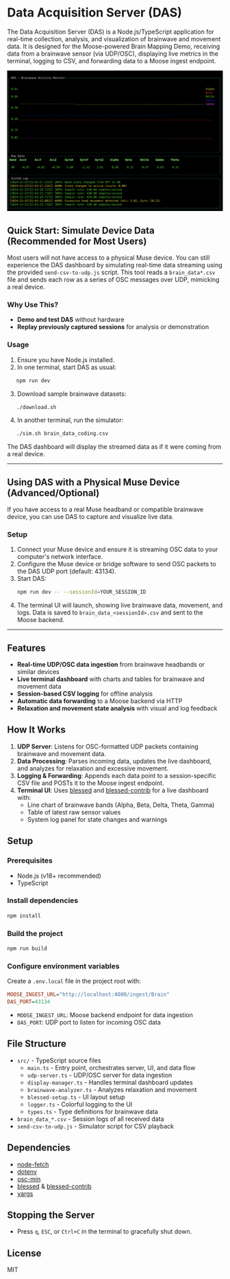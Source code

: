 # Data Acquisition Server (DAS)

The Data Acquisition Server (DAS) is a Node.js/TypeScript application for real-time collection, analysis, and visualization of brainwave and movement data. It is designed for the Moose-powered Brain Mapping Demo, receiving data from a brainwave sensor (via UDP/OSC), displaying live metrics in the terminal, logging to CSV, and forwarding data to a Moose ingest endpoint.

![DAS](das.png)

## Quick Start: Simulate Device Data (Recommended for Most Users)

Most users will not have access to a physical Muse device. You can still experience the DAS dashboard by simulating real-time data streaming using the provided `send-csv-to-udp.js` script. This tool reads a `brain_data*.csv` file and sends each row as a series of OSC messages over UDP, mimicking a real device.

### Why Use This?
- **Demo and test DAS** without hardware
- **Replay previously captured sessions** for analysis or demonstration

### Usage

1. Ensure you have Node.js installed.
2. In one terminal, start DAS as usual:
```sh
   npm run dev
```
3. Download sample brainwave datasets:
```sh
   ./download.sh
```
4. In another terminal, run the simulator:
```sh
   ./sim.sh brain_data_coding.csv
```
The DAS dashboard will display the streamed data as if it were coming from a real device.

---

## Using DAS with a Physical Muse Device (Advanced/Optional)

If you have access to a real Muse headband or compatible brainwave device, you can use DAS to capture and visualize live data.

### Setup

1. Connect your Muse device and ensure it is streaming OSC data to your computer's network interface.
2. Configure the Muse device or bridge software to send OSC packets to the DAS UDP port (default: 43134).
3. Start DAS:
   ```sh
   npm run dev -- --sessionId=YOUR_SESSION_ID
   ```
4. The terminal UI will launch, showing live brainwave data, movement, and logs. Data is saved to `brain_data_<sessionId>.csv` and sent to the Moose backend.

---

## Features
- **Real-time UDP/OSC data ingestion** from brainwave headbands or similar devices
- **Live terminal dashboard** with charts and tables for brainwave and movement data
- **Session-based CSV logging** for offline analysis
- **Automatic data forwarding** to a Moose backend via HTTP
- **Relaxation and movement state analysis** with visual and log feedback

## How It Works
1. **UDP Server**: Listens for OSC-formatted UDP packets containing brainwave and movement data.
2. **Data Processing**: Parses incoming data, updates the live dashboard, and analyzes for relaxation and excessive movement.
3. **Logging & Forwarding**: Appends each data point to a session-specific CSV file and POSTs it to the Moose ingest endpoint.
4. **Terminal UI**: Uses [blessed](https://github.com/chjj/blessed) and [blessed-contrib](https://github.com/yaronn/blessed-contrib) for a live dashboard with:
   - Line chart of brainwave bands (Alpha, Beta, Delta, Theta, Gamma)
   - Table of latest raw sensor values
   - System log panel for state changes and warnings

## Setup

### Prerequisites
- Node.js (v18+ recommended)
- TypeScript

### Install dependencies
```sh
npm install
```

### Build the project
```sh
npm run build
```

### Configure environment variables
Create a `.env.local` file in the project root with:
```ini
MOOSE_INGEST_URL="http://localhost:4000/ingest/Brain"
DAS_PORT=43134
```
- `MOOSE_INGEST_URL`: Moose backend endpoint for data ingestion
- `DAS_PORT`: UDP port to listen for incoming OSC data

## File Structure
- `src/` - TypeScript source files
  - `main.ts` - Entry point, orchestrates server, UI, and data flow
  - `udp-server.ts` - UDP/OSC server for data ingestion
  - `display-manager.ts` - Handles terminal dashboard updates
  - `brainwave-analyzer.ts` - Analyzes relaxation and movement
  - `blessed-setup.ts` - UI layout setup
  - `logger.ts` - Colorful logging to the UI
  - `types.ts` - Type definitions for brainwave data
- `brain_data_*.csv` - Session logs of all received data
- `send-csv-to-udp.js` - Simulator script for CSV playback

## Dependencies
- [node-fetch](https://www.npmjs.com/package/node-fetch)
- [dotenv](https://www.npmjs.com/package/dotenv)
- [osc-min](https://github.com/russellmcc/node-osc-min)
- [blessed](https://www.npmjs.com/package/blessed) & [blessed-contrib](https://www.npmjs.com/package/blessed-contrib)
- [yargs](https://www.npmjs.com/package/yargs)

## Stopping the Server
- Press `q`, `ESC`, or `Ctrl+C` in the terminal to gracefully shut down.

## License
MIT
